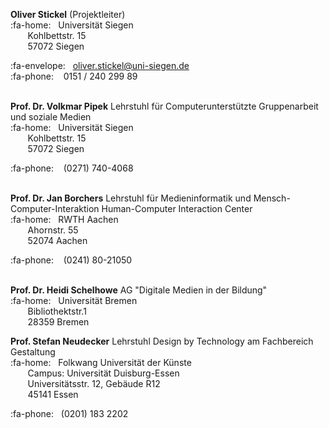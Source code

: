 **Oliver Stickel** (Projektleiter)  
:fa-home:&nbsp;&nbsp;&nbsp;Universität Siegen  
&nbsp;&nbsp;&nbsp;&nbsp;&nbsp;&nbsp;&nbsp;Kohlbettstr. 15  
&nbsp;&nbsp;&nbsp;&nbsp;&nbsp;&nbsp;&nbsp;57072 Siegen
  
:fa-envelope:&nbsp;&nbsp;&nbsp;[oliver.stickel@uni-siegen.de](mailto:oliver.stickel@uni-siegen.de)  
:fa-phone:&nbsp;&nbsp;&nbsp;&nbsp;0151 / 240 299 89  
</br>

**Prof. Dr. Volkmar Pipek** Lehrstuhl für Computerunterstützte Gruppenarbeit und soziale Medien  
:fa-home:&nbsp;&nbsp;&nbsp;Universität Siegen  
&nbsp;&nbsp;&nbsp;&nbsp;&nbsp;&nbsp;&nbsp;Kohlbettstr. 15  
&nbsp;&nbsp;&nbsp;&nbsp;&nbsp;&nbsp;&nbsp;57072 Siegen 
 
:fa-phone:&nbsp;&nbsp;&nbsp;&nbsp;(0271) 740-4068  
</br>

**Prof. Dr. Jan Borchers** Lehrstuhl für Medieninformatik und Mensch-Computer-Interaktion
Human-Computer Interaction Center  
:fa-home:&nbsp;&nbsp;&nbsp;RWTH Aachen  
&nbsp;&nbsp;&nbsp;&nbsp;&nbsp;&nbsp;&nbsp;Ahornstr. 55  
&nbsp;&nbsp;&nbsp;&nbsp;&nbsp;&nbsp;&nbsp;52074 Aachen  

:fa-phone:&nbsp;&nbsp;&nbsp;&nbsp;(0241) 80-21050  
</br>

**Prof. Dr. Heidi Schelhowe** AG "Digitale Medien in der Bildung"  
:fa-home:&nbsp;&nbsp;&nbsp;Universität Bremen  
&nbsp;&nbsp;&nbsp;&nbsp;&nbsp;&nbsp;&nbsp;Bibliothektstr.1  
&nbsp;&nbsp;&nbsp;&nbsp;&nbsp;&nbsp;&nbsp;28359 Bremen  


**Prof. Stefan Neudecker** Lehrstuhl Design by Technology am Fachbereich Gestaltung  
:fa-home:&nbsp;&nbsp;&nbsp;Folkwang Universität der Künste  
&nbsp;&nbsp;&nbsp;&nbsp;&nbsp;&nbsp;&nbsp;Campus: Universität Duisburg-Essen  
&nbsp;&nbsp;&nbsp;&nbsp;&nbsp;&nbsp;&nbsp;Universitätsstr. 12, Gebäude R12  
&nbsp;&nbsp;&nbsp;&nbsp;&nbsp;&nbsp;&nbsp;45141 Essen  

:fa-phone:&nbsp;&nbsp;&nbsp;(0201) 183 2202
